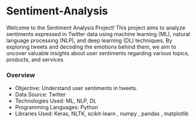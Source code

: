 # Sentiment-Analysis
Welcome to the Sentiment Analysis Project! This project aims to analyze sentiments expressed in Twitter data using machine learning (ML), natural language processing (NLP), and deep learning (DL) techniques. By exploring tweets and decoding the emotions behind them, we aim to uncover valuable insights about user sentiments regarding various topics, products, and services.

### Overview
- Objective: Understand user sentiments in tweets.
- Data Source: Twitter
- Technologies Used: ML, NLP, DL
- Programming Languages: Python
- Libraries Used: Keras, NLTK, scikit-learn , numpy , pandas , matplotlib
